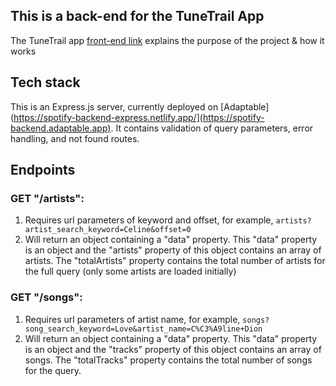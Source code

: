 ## This is a back-end for the TuneTrail App

The TuneTrail app [front-end link](https://github.com/adamawalters/artist-song-keyword-searcher/) explains the purpose of the project & how it works

## Tech stack

This is an Express.js server, currently deployed on [Adaptable](https://spotify-backend-express.netlify.app/](https://spotify-backend.adaptable.app). It contains validation of query parameters, error handling, and not found routes. 

## Endpoints
### GET "/artists": 
1. Requires url parameters of keyword and offset, for example, `artists?artist_search_keyword=Celine&offset=0`
2. Will return an object containing a "data" property. This "data" property is an object and the "artists" property of this object contains an array of artists. The "totalArtists" property contains the total number of artists for the full query (only some artists are loaded initially)

### GET "/songs": 
1. Requires url parameters of artist name, for example, `songs?song_search_keyword=Love&artist_name=C%C3%A9line+Dion`
2. Will return an object containing a "data" property. This "data" property is an object and the "tracks" property of this object contains an array of songs. The "totalTracks" property contains the total number of songs for the query. 

  


